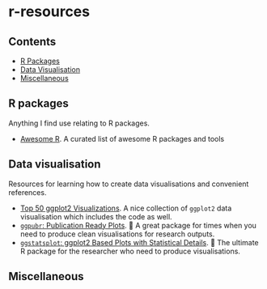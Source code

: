 # r-resources

## **Contents**

- [R Packages](#r-packages)
- [Data Visualisation](#data-visualisation)
- [Miscellaneous](#miscellaneous)

## R packages

Anything I find use relating to R packages.

- [Awesome R](https://github.com/qinwf/awesome-R). A curated list of awesome R packages and tools

## Data visualisation

Resources for learning how to create data visualisations and convenient references.

- [Top 50 ggplot2 Visualizations](http://r-statistics.co/Top50-Ggplot2-Visualizations-MasterList-R-Code.html). A nice collection of `ggplot2` data visualisation which includes the code as well.
- [`ggpubr`: Publication Ready Plots](http://www.sthda.com/english/articles/24-ggpubr-publication-ready-plots/). :blue_heart: A great package for times when you need to produce clean visualisations for research outputs.
- [`ggstatsplot`: ggplot2 Based Plots with Statistical Details](https://indrajeetpatil.github.io/ggstatsplot/). :blue_heart: The ultimate R package for the researcher who need to produce visualisations.

## Miscellaneous

